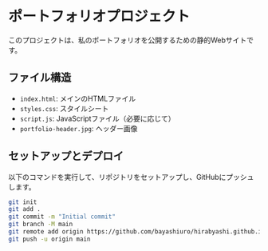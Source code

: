 # ポートフォリオプロジェクト

このプロジェクトは、私のポートフォリオを公開するための静的Webサイトです。

## ファイル構造

- `index.html`: メインのHTMLファイル
- `styles.css`: スタイルシート
- `script.js`: JavaScriptファイル（必要に応じて）
- `portfolio-header.jpg`: ヘッダー画像

## セットアップとデプロイ

以下のコマンドを実行して、リポジトリをセットアップし、GitHubにプッシュします。

```sh
git init
git add .
git commit -m "Initial commit"
git branch -M main
git remote add origin https://github.com/bayashiuro/hirabyashi.github.io.git
git push -u origin main

